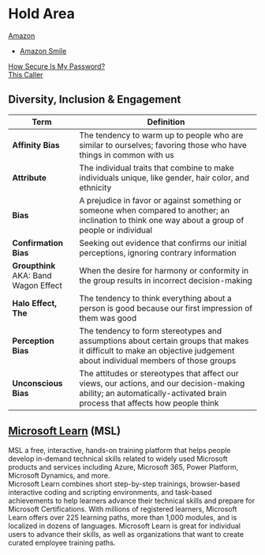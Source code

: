 # Hold Area

[Amazon](https://www.amazon.com)  
  - [Amazon Smile](https://smile.amazon.com)  

[How Secure Is My Password?](https://howsecureismypassword.net)  
[This Caller](https://www.thiscaller.com/)  

## Diversity, Inclusion & Engagement 
| Term | Definition  |  
| -- | -- |  
| **Affinity Bias** | The tendency to warm up to people who are similar to ourselves; favoring those who have things in common with us |  
| **Attribute** | The individual traits that combine to make individuals unique, like gender, hair color, and ethnicity |  
| **Bias**  | A prejudice in favor or against something or someone when compared to another; an inclination to think one way about a group of people or individual |  
| **Confirmation Bias** | Seeking out evidence that confirms our initial perceptions, ignoring contrary information |  
| **Groupthink** <br> AKA: Band Wagon Effect | When the desire for harmony or conformity in the group results in incorrect decision-making |  
| **Halo Effect, The** | The tendency to think everything about a person is good because our first impression of them was good  |  
| **Perception Bias** | The tendency to form stereotypes and assumptions about certain groups that makes it difficult to make an objective judgement about individual members of those groups |  
| **Unconscious Bias**  | The attitudes or stereotypes that affect our views, our actions, and our decision-making ability; an automatically-activated brain process that affects how people think |  


## [Microsoft Learn](https://learn.microsoft.com/#!/) (MSL)  
MSL a free, interactive, hands-on training platform that helps people develop in-demand technical skills related to widely used Microsoft products and services including Azure, Microsoft 365, Power Platform, Microsoft Dynamics, and more.  
Microsoft Learn combines short step-by-step trainings, browser-based interactive coding and scripting environments, and task-based achievements to help learners advance their technical skills and prepare for Microsoft Certifications. With millions of registered learners, Microsoft Learn offers over 225 learning paths, more than 1,000 modules, and is localized in dozens of languages. Microsoft Learn is great for individual users to advance their skills, as well as organizations that want to create curated employee training paths.  

